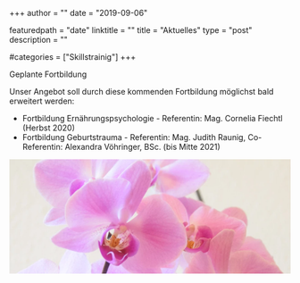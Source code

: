 +++
author = ""
date = "2019-09-06"

featuredpath = "date"
linktitle = ""
title = "Aktuelles"
type = "post"
description = ""

#categories = ["Skillstrainig"]
+++

Geplante Fortbildung

Unser Angebot soll durch diese kommenden Fortbildung möglichst bald erweitert werden:

* Fortbildung Ernährungspsychologie - Referentin: Mag. Cornelia Fiechtl (Herbst 2020)
* Fortbildung Geburtstrauma - Referentin: Mag. Judith Raunig, Co-Referentin: Alexandra Vöhringer, BSc. (bis Mitte 2021)


<img src="/img/Orchidee840341.webp" >